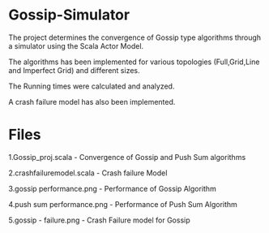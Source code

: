 Gossip-Simulator
=================

The project determines the convergence of Gossip type algorithms through a simulator using the Scala Actor Model.

The algorithms has been implemented for various topologies (Full,Grid,Line and Imperfect Grid) and different sizes.

The Running times were calculated and analyzed. 

A crash failure model has also been implemented.

Files
================
1.Gossip_proj.scala   - Convergence of Gossip and Push Sum algorithms

2.crashfailuremodel.scala - Crash failure Model

3.gossip performance.png - Performance of Gossip Algorithm

4.push sum performance.png - Performance of Push Sum Algorithm

5.gossip - failure.png - Crash Failure model for Gossip


